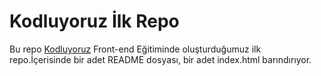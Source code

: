 # Kodluyoruz İlk Repo
Bu repo [Kodluyoruz](https://kodluyoruz.org/tr/kodluyoruz/) Front-end Eğitiminde oluşturduğumuz ilk repo.İçerisinde bir adet README dosyası, bir adet index.html barındırıyor.

